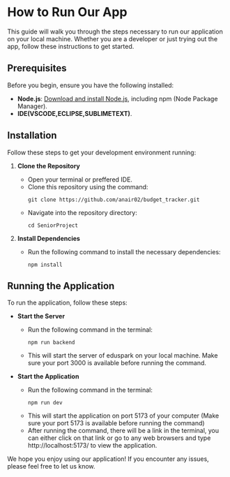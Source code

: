 # How to Run Our App

This guide will walk you through the steps necessary to run our application on your local machine. Whether you are a developer or just trying out the app, follow these instructions to get started.

## Prerequisites

Before you begin, ensure you have the following installed:
- **Node.js**: [Download and install Node.js](https://nodejs.org/en/download/), including npm (Node Package Manager).
- **IDE(VSCODE,ECLIPSE,SUBLIMETEXT)**.

## Installation

Follow these steps to get your development environment running:

1. **Clone the Repository**
   - Open your terminal or preffered IDE.
   - Clone this repository using the command:
     ```
     git clone https://github.com/anair02/budget_tracker.git
     ```
   - Navigate into the repository directory:
     ```
     cd SeniorProject
     ```

2. **Install Dependencies**
   - Run the following command to install the necessary dependencies:
     ```
     npm install
     ```

## Running the Application

To run the application, follow these steps:

- **Start the Server**
  - Run the following command in the terminal:
    ```
    npm run backend
    ```
  - This will start the server of eduspark on your local machine. Make sure your port 3000 is available before running the command.

- **Start the Application**
  - Run the following command in the terminal:
    ```
    npm run dev
    ```
  - This will start the application on port 5173 of your computer (Make sure your port 5173 is available before running the command)
  - After running the command, there will be a link in the terminal, you can either click on that link or go to any web browsers and type http://localhost:5173/ to view the application. 

We hope you enjoy using our application! If you encounter any issues, please feel free to let us know.


